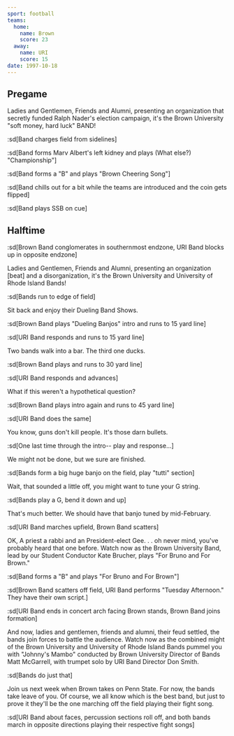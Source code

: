 ```yaml
---
sport: football
teams:
  home:
    name: Brown
    score: 23
  away:
    name: URI
    score: 15
date: 1997-10-18
---
```


## Pregame

Ladies and Gentlemen, Friends and Alumni, presenting an organization that secretly funded Ralph Nader's election campaign, it's the Brown University "soft money, hard luck" BAND!

:sd[Band charges field from sidelines]

:sd[Band forms Marv Albert's left kidney and plays (What else?) "Championship"]

:sd[Band forms a "B" and plays "Brown Cheering Song"]

:sd[Band chills out for a bit while the teams are introduced and the coin gets flipped]

:sd[Band plays SSB on cue]

## Halftime

:sd[Brown Band conglomerates in southernmost endzone, URI Band blocks up in opposite endzone]

Ladies and Gentlemen, Friends and Alumni, presenting an organization [beat] and a disorganization, it's the Brown University and University of Rhode Island Bands!

:sd[Bands run to edge of field]

Sit back and enjoy their Dueling Band Shows.

:sd[Brown Band plays "Dueling Banjos" intro and runs to 15 yard line]

:sd[URI Band responds and runs to 15 yard line]

Two bands walk into a bar. The third one ducks.

:sd[Brown Band plays and runs to 30 yard line]

:sd[URI Band responds and advances]

What if this weren't a hypothetical question?

:sd[Brown Band plays intro again and runs to 45 yard line]

:sd[URI Band does the same]

You know, guns don't kill people. It's those darn bullets.

:sd[One last time through the intro-- play and response...]

We might not be done, but we sure are finished.

:sd[Bands form a big huge banjo on the field, play "tutti" section]

Wait, that sounded a little off, you might want to tune your G string.

:sd[Bands play a G, bend it down and up]

That's much better. We should have that banjo tuned by mid-February.

:sd[URI Band marches upfield, Brown Band scatters]

OK, A priest a rabbi and an President-elect Gee. . . oh never mind, you've probably heard that one before. Watch now as the Brown University Band, lead by our Student Conductor Kate Brucher, plays "For Bruno and For Brown."

:sd[Band forms a "B" and plays "For Bruno and For Brown"]

:sd[Brown Band scatters off field, URI Band performs "Tuesday Afternoon." They have their own script.]

:sd[URI Band ends in concert arch facing Brown stands, Brown Band joins formation]

And now, ladies and gentlemen, friends and alumni, their feud settled, the bands join forces to battle the audience. Watch now as the combined might of the Brown University and University of Rhode Island Bands pummel you with "Johnny's Mambo" conducted by Brown University Director of Bands Matt McGarrell, with trumpet solo by URI Band Director Don Smith.

:sd[Bands do just that]

Join us next week when Brown takes on Penn State. For now, the bands take leave of you. Of course, we all know which is the best band, but just to prove it they'll be the one marching off the field playing their fight song.

:sd[URI Band about faces, percussion sections roll off, and both bands march in opposite directions playing their respective fight songs]
